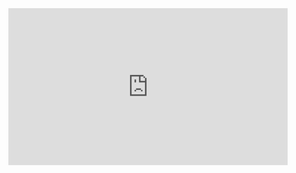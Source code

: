 <iframe width="560" height="315" src="https://www.youtube.com/embed/SFG0jCylDZM?si=LNPEpodw7-xqOvFb" title="YouTube video player" frameborder="0" allow="accelerometer; autoplay; clipboard-write; encrypted-media; gyroscope; picture-in-picture; web-share" allowfullscreen></iframe>
